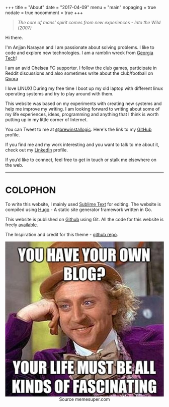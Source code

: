 +++
title = "About"
date = "2017-04-09"
menu = "main"
nopaging = true
nodate = true
nocomment = true
+++

> *The core of mans’ spirit comes from new experiences - Into the Wild (2007)*



Hi there. 

I'm Anjjan Narayan and I am passionate about solving problems. I like to code and explore new technologies. I am a ramblin wreck from [Georgia Tech](http://www.gatech.edu/)!

I am an avid Chelsea FC supporter. I follow the club games, participate in Reddit discussions and also sometimes write about the club/football on [Quora](https://www.quora.com/profile/Anjjan-Narayan)

I love LINUX! During my free time I boot up my old laptop with different linux operating systems and try to play around with them. 

This website was based on my experiments with creating new systems and help me improve my writing. I am looking forward to writing about some of my life experiences, ideas, programming and anything that I think is worth putting up in my little corner of Internet. 

You can Tweet to me at [@brewinstallogic](http://twitter.com/brewinstallogic). Here's the link to my [GitHub](http://github.com/ajnarayan) profile. 

If you find me and my work interesting and you want to talk to me about it, check out my [LinkedIn](http://www.linkedin.com/in/narayananjjan) profile.

If you’d like to connect, feel free to get in touch or stalk me elsewhere on the web.

---

# COLOPHON
To write this website, I mainly used [Sublime Text](https://www.sublimetext.com/) for editing. The website is compiled using [Hugo](https://gohugo.io/) - A static site generator framework written in Go. 

This website is published on [Github](https://www.github.com) using Git. All the code for this website is freely [available](https://github.com/ajnarayan/ajnarayan.github.io).

The Inspiration and credit for this theme - [github repo](https://github.com/prakhar1989/hugo-blog).


<div class="image ">
        <img class="image" src="/images/blogmeme.jpeg" align="center" alt="Alt Text">
        <figcaption class="caption" align="center">Source memesuper.com</figcaption>
 </div>